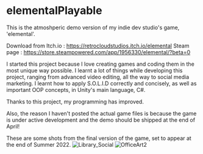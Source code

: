# elementalPlayable
This is the atmoshperic demo version of my indie dev studio's game, 'elemental'.

Download from Itch.io : https://retrocloudstudios.itch.io/elemental
Steam page : https://store.steampowered.com/app/1956330/elemental/?beta=0

I started this project because I love creating games and coding them in the most unique way possible. I learnt a lot of things while developing this project, ranging from advanced video editing, all the way to social media marketing.
I learnt how to apply S.O.L.I.D correctly and concisely, as well as important OOP concepts, in Unity's main language, C#.

Thanks to this project, my programming has improved.

Also, the reason I haven't posted the actual game files is because the game is under active development and the demo should be shipped at the end of April!

These are some shots from the final version of the game, set to appear at the end of Summer 2022.
![Library_Social](https://user-images.githubusercontent.com/92258318/155704305-34183679-dd69-4dc2-ad0e-c3f39cfdca0c.jpg)
![OfficeArt2](https://user-images.githubusercontent.com/92258318/155704317-1a32b8f9-99be-43b7-b47e-f6c0162c2680.jpg)
